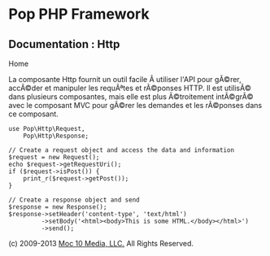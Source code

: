 Pop PHP Framework
=================

Documentation : Http
--------------------

Home

La composante Http fournit un outil facile Ã utiliser l'API pour gÃ©rer,
accÃ©der et manipuler les requÃªtes et rÃ©ponses HTTP. Il est utilisÃ©
dans plusieurs composantes, mais elle est plus Ã©troitement intÃ©grÃ©
avec le composant MVC pour gÃ©rer les demandes et les rÃ©ponses dans ce
composant.

    use Pop\Http\Request,
        Pop\Http\Response;

    // Create a request object and access the data and information
    $request = new Request();
    echo $request->getRequestUri();
    if ($request->isPost()) {
        print_r($request->getPost());
    }

    // Create a response object and send
    $response = new Response();
    $response->setHeader('content-type', 'text/html')
             ->setBody('<html><body>This is some HTML.</body></html>')
             ->send();

\(c) 2009-2013 [Moc 10 Media, LLC.](http://www.moc10media.com) All
Rights Reserved.
